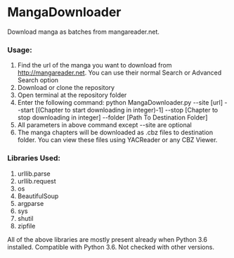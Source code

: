 # MangaDownloader

Download manga as batches from mangareader.net.

### Usage:

1. Find the url of the manga you want to download from http://mangareader.net. You can use their normal Search or Advanced Search option
2. Download or clone the repository
3. Open terminal at the repository folder
4. Enter the following command: python MangaDownloader.py --site [url] --start [(Chapter to start downloading in integer)-1] --stop [Chapter to stop downloading in integer] --folder [Path To Destination Folder]
5. All parameters in above command except --site are optional
6. The manga chapters will be downloaded as .cbz files to destination folder. You can view these files using YACReader or any CBZ Viewer.
     

### Libraries Used:
1. urllib.parse
2. urllib.request
3. os
4. BeautifulSoup
5. argparse
6. sys
7. shutil
8. zipfile
          
All of the above libraries are mostly present already when Python 3.6 installed. Compatible with Python 3.6. Not checked with other versions.
